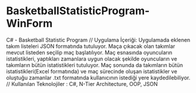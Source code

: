 # BasketballStatisticProgram-WinForm
C# - Basketball Statistic Program //
Uygulama İçeriği: Uygulamada eklenen takım listeleri JSON formatında tutuluyor. Maça çıkacak olan takımlar mevcut listeden seçilip maç başlatılıyor. Maç esnasında oyuncuların istatistikleri, yaptıkları zamanlara uygun olacak şekilde oyuncuların ve takımların bütün istatistikleri tutuluyor. Maç sonunda da takımların bütün istatistikleri(Excel formatında) ve maç sürecinde oluşan istatistikler ve oluştuğu zamanlar .txt formatında kullanıcının istediği yere kaydedilebiliyor. //
Kullanılan Teknolojiler :	C#,  N-Tier Architecture, OOP, JSON

